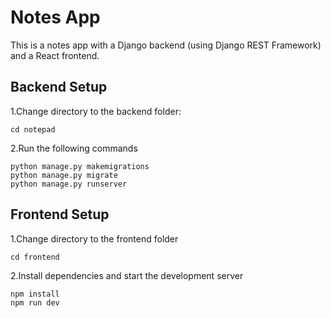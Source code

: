 # Notes App

This is a notes app with a Django backend (using Django REST Framework) and a React frontend.

## Backend Setup

1.Change directory to the backend folder:

    cd notepad

2.Run the following commands
    
    python manage.py makemigrations
    python manage.py migrate
    python manage.py runserver

## Frontend Setup
1.Change directory to the frontend folder

    cd frontend

2.Install dependencies and start the development server

    npm install
    npm run dev